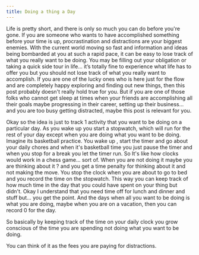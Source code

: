 ```yaml
---
title: Doing a thing a Day
---
```


Life is pretty short, and there is only so much you can do before you're gone.
If you are someone who wants to have accomplished something before your time is up, procrastination and distractions are your biggest enemies.
With the current world moving so fast and information and ideas being bombarded at you at such a rapid pace, it can be easy to lose track of what you really want to be doing.
You may be filling out your obligation or taking a quick side tour in life... it’s totally fine to experience what life has to offer you but you should not lose track of what you really want to accomplish.
If you are one of the lucky ones who is here just for the flow and are completely happy exploring and finding out new things, then this post probably doesn't really hold true for you.
But if you are one of those folks who cannot get sleep at times when your friends are accomplishing all their goals maybe progressing in their career, setting up their business... and you are too busy getting distracted,
maybe this post is relevant for you.

Okay so the idea is just to track 1 activity that you want to be doing on a particular day. As you wake up you start a stopwatch, which will run for the rest of your day except when you are doing what you want to be doing. 
Imagine its basketball practice. You wake up , start the timer and go about your daily chores and when it's basketball time you just pause the timer and when you stop for a break you let the timer run.
So It's like how clocks would work in a chess game... sort of. When you are not doing it maybe you are thinking about it ? and you get a time penalty for thinking about it and not making the move.
You stop the clock when you are about to go to bed and you record the time on the stopwatch.
This way you can keep track of how much time in the day that you could have spent on your thing but didn't. Okay I understand that you need time off for lunch and dinner and stuff but... you get the point.
And the days when all you want to be doing is what you are doing, maybe when you are on a vacation, then you can record 0 for the day.

So basically by keeping track of the time on your daily clock you grow conscious of the time you are spending not doing what you want to be doing.

You can think of it as the fees you are paying for distractions.
